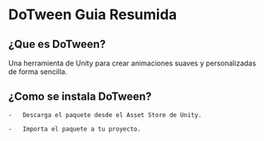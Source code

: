 # DoTween Guia Resumida

## ¿Que es DoTween?

Una herramienta de Unity para crear animaciones suaves y personalizadas de forma sencilla.

## ¿Como se instala DoTween?

    -   Descarga el paquete desde el Asset Store de Unity.

    -   Importa el paquete a tu proyecto.